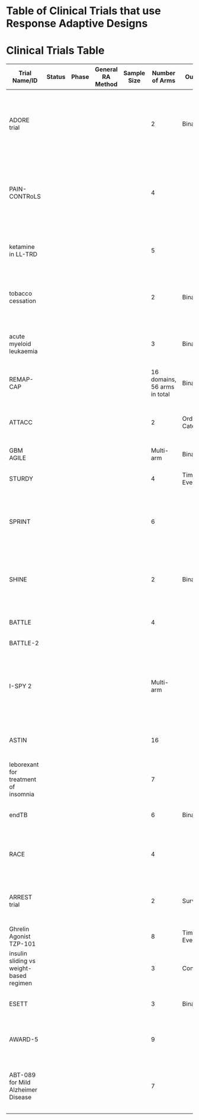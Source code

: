 # Table of Clinical Trials that use Response Adaptive Designs

# Clinical Trials Table
| Trial Name/ID                           | Status    | Phase     | General RA Method        | Sample Size                 | Number of Arms                   | Outcome                        | Condition                  | Primary Endpoint                                                                                             | DOI                                                                                                      |
|-----------------------------------------|-----------|-----------|--------------------------|-----------------------------|----------------------------------|--------------------------------|-----------------------------|----------------------------------------------------------------------------------------------------------|----------------------------------------------------------------------------------------------------------|
| ADORE trial                             |           |           |                          |                              | 2                                | Binary                        | Preterm birth contributes | Number of early preterm births                                                                           | [DOI link 1](https://doi.org/10.1186/s12884-017-1244-5), [DOI link 2](https://doi.org/10.1080/10543406.2022.2148161), [DOI link 3](https://doi.org/10.1016/j.eclinm.2021.100905) |
| PAIN-CONTRoLS                           |           |           |                          |                              | 4                                |                                |                             | Combination of two endpoints: at least 50% pain reduction in Likert scale AND observed percentage of patients who quit | [DOI link 1](https://doi.org/10.1016/j.conctc.2023.101220), [DOI link 2](https://doi.org/10.1001/jamaneurol.2020.2590), [DOI link 3](https://doi.org/10.1186/s13063-016-1544-5) |
| ketamine in LL-TRD                      |           |           |                          |                              | 5                                |                                |                             | Treatment response 50% improvement on depression rating scale                                           | [DOI link 1](https://doi.org/10.1038/s41386-021-01242-9), [DOI link 2](https://doi.org/10.1016/j.conctc.2019.100432)                                              |
| tobacco cessation                       |           |           |                          |                              | 2                                | Binary                        |                             | Biochemically verified abstinence                                                                       | [DOI link 1](https://doi.org/10.1001/jamainternmed.2022.7170), [DOI link 2](https://doi.org/10.1186/s13063-017-2119-9)                                                 |
| acute myeloid leukaemia                 |           |           |                          |                              | 3                                | Binary                        |                             | Complete remission without nonhematologic grade 4 toxicity by 50 days                                   | [DOI link](https://doi.org/10.1200/jco.2003.11.016)                                                    |
| REMAP-CAP                               |           |           |                          |                              | 16 domains, 56 arms in total     | Binary                        |                             | 90-day mortality                                                                                        | [DOI link](https://doi.org/10.1513/AnnalsATS.202003-192SD)                                             |
| ATTACC                                  |           |           |                          |                              | 2                                | Ordinal Categorical           |                             | Three possible outcomes based on the worst status of each patient through day 30                        | [DOI link](https://doi.org/10.1177/1740774520943846)                                                   |
| GBM AGILE                               |           |           |                          |                              | Multi-arm                        | Binary                        |                             | Overall survival                                                                                        | [DOI link](https://doi.org/10.1158/1078-0432.CCR-17-0764)                                              |
| STURDY                                  |           |           |                          |                              | 4                                | Time-to-Event                 |                             | Time to first fall or death (whichever comes first)                                                    | [DOI link](https://doi.org/10.1016/j.cct.2018.08.004)                                                  |
| SPRINT                                  |           |           |                          |                              | 6                                |                                |                             | Change from baseline in the mean 24-hour average general pain intensity (AGPI) score                    | [DOI link](https://doi.org/10.1097/j.pain.0000000000000983)                                            |
| SHINE                                   |           |           |                          |                              | 2                                | Binary                        |                             | Number of participants with a favourable modified Rankin scale (yes/no --> dichotomised)                | [DOI link 1](https://doi.org/10.1186/s13063-015-0574-8), [DOI link 2](https://doi.org/10.1111/ijs.12045) |
| BATTLE                                  |           |           |                          |                              | 4                                |                                |                             | 8-week disease control rate (DCR)                                                                      | [DOI link](https://doi.org/10.1158/2159-8274.CD-10-0010)                                               |
| BATTLE-2                                |           |           |                          |                              |                                  |                                |                             |                                                                                                          | [DOI link](https://doi.org/10.1200/JCO.2015.66.0084)                                                   |
| I-SPY 2                                 |           |           |                          |                              | Multi-arm                        |                                |                             | Pathologic complete response (pCR)                                                                     | [DOI link 1](https://doi.org/10.1038/clpt.2009.68), [DOI link 2](https://doi.org/10.1056/NEJMoa1513749), [DOI link 3](https://doi.org/10.1056/NEJMoa1513750) |
| ASTIN                                   |           |           |                          |                              | 16                               |                                |                             | Change from baseline to day 90 on the Scandinavian Stroke Scale                                         | [DOI link](https://doi.org/10.1161/01.STR.0000092527.33910.89)                                         |
| leborexant for treatment of insomnia    |           |           |                          |                              | 7                                |                                |                             | Utility function integrating sleep efficiency and the scale (zero or >1)                               | [DOI link](https://doi.org/10.5664/jcsm.6800)                                                          |
| endTB                                   |           |           |                          |                              | 6                                | Binary                        |                             | Treatment success at 73 weeks after randomisation                                                       | [DOI link](https://doi.org/10.1177/1740774516665090)                                                   |
| RACE                                    |           |           |                          |                              | 4                                |                                |                             | Sequential organ failure assessment score at 48 hours from enrollment                                   | [DOI link](https://doi.org/10.1001/jamanetworkopen.2018.6076)                                          |
| ARREST trial                            |           |           |                          |                              | 2                                | Survival                      |                             | Number of patients who survived to hospital discharge                                                   | [DOI link 1](https://doi.org/10.1016/j.ahj.2020.07.006), [DOI link 2](https://doi.org/10.1016%2FS0140-6736(20)32338-2) |
| Ghrelin Agonist TZP-101                 |           |           |                          |                              | 8                                | Time-to-Event                 |                             | Time to first bowel movement                                                                           | [DOI link](https://doi.org/10.1007%2FDCR.0b013e3181b54166)                                             |
| insulin sliding vs weight-based regimen |           |           |                          |                              | 3                                | Continuous                    |                             | Hospital length of stay                                                                                | [DOI link](https://doi.org/10.1177%2F1740774511398368)                                                 |
| ESETT                                   |           |           |                          |                              | 3                                | Binary                        |                             | Clinical cessation of status epilepticus                                                                | [DOI link](https://doi.org/10.1111/epi.12288)                                                          |
| AWARD-5                                 |           |           |                          |                              | 9                                |                                |                             | Clinical utility index (CUI) with possible values from 0 to 6                                           | [DOI link](https://doi.org/10.1111/dom.12305)                                                          |
| ABT-089 for Mild Alzheimer Disease      |           |           |                          |                              | 7                                |                                |                             | Alzheimer’s Disease Assessment Scale, cognition subscale (ADAS-Cog) total score                         | [DOI link](https://doi.org/10.1097/WAD.0000000000000093)                                               |
